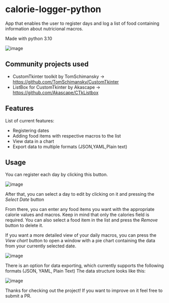 # calorie-logger-python

App that enables the user to register days and log a list of food containing information about nutricional macros.

Made with python 3.10

![image](https://github.com/odavidsons/calorie-logger-python/assets/122760540/3bd64e20-f194-4da7-805a-71dcc53909be)

## Community projects used

- CustomTkinter toolkit by TomSchimansky -> https://github.com/TomSchimansky/CustomTkinter
- ListBox for CustomTkinter by Akascape -> https://github.com/Akascape/CTkListbox

## Features

List of current features:

- Registering dates
- Adding food items with respective macros to the list
- View data in a chart
- Export data to multiple formats (JSON,YAML,Plain text)

## Usage

You can register each day by clicking this button.

![image](https://github.com/odavidsons/calorie-logger-python/assets/122760540/5c41c439-d489-4bbf-9349-e9f9259de35c)

After that, you can select a day to edit by clicking on it and pressing the <i>Select Date</i> button

From there, you can enter any food items you want with the appropriate calorie values and macros. Keep in mind that only the calories field is required.
You can also select a food item in the list and press the <i>Remove</i> button to delete it.

If you want a more detailed view of your daily macros, you can press the <i>View chart</i> button to open a window with a pie chart containing the data from your currently selected date.

![image](https://github.com/odavidsons/calorie-logger-python/assets/122760540/116c74b7-8398-4c36-82f5-5fda5ec46cab)

There is an option for data exporting, which currently supports the following formats (JSON, YAML, Plain Text)
The data structure looks like this:

![image](https://github.com/odavidsons/calorie-logger-python/assets/122760540/4b2d77a3-73ad-4bc4-86b6-a221ad97738f)

Thanks for checking out the project! If you want to improve on it feel free to submit a PR.
